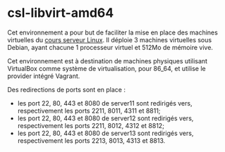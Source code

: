 # csl-libvirt-amd64

Cet environnement a pour but de faciliter la mise en place des machines
virtuelles du [cours serveur Linux](https://github.com/ahpnils/cours-server-linux). Il déploie 3 machines virtuelles sous Debian, ayant chacune 1 processeur virtuel et 512Mo de mémoire vive.

Cet environnement est à destination de machines physiques utilisant VirtualBox
comme système de virtualisation, pour 86_64, et utilise le provider intégré Vagrant.

Des redirections de ports sont en place :
- les port 22, 80, 443 et 8080 de server11 sont redirigés vers, respectivement les
  ports 2211, 8011, 4311 et 8811;
- les port 22, 80, 443 et 8080 de server12 sont redirigés vers, respectivement les
  ports 2211, 8012, 4312 et 8812;
- les port 22, 80, 443 et 8080 de server13 sont redirigés vers, respectivement les
  ports 2213, 8013, 4313 et 8813.
